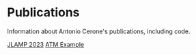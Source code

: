 # Publications
Information about Antonio Cerone's publications, including code.

[JLAMP 2023](2023/JLAMP)
[ATM Example](2023/JLAMP/atm.maude)
